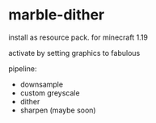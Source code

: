 # marble-dither

install as resource pack. for minecraft 1.19

activate by setting graphics to fabulous

pipeline:
* downsample
* custom greyscale
* dither 
* sharpen (maybe soon)
